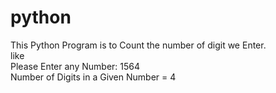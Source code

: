# python
This Python Program is to Count the number of digit we Enter.<br>
like <br>
Please Enter any Number: 1564<br>
Number of Digits in a Given Number =  4<br>